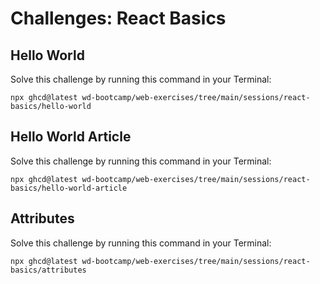# Challenges: React Basics

## Hello World

Solve this challenge by running this command in your Terminal:

```
npx ghcd@latest wd-bootcamp/web-exercises/tree/main/sessions/react-basics/hello-world
```

## Hello World Article

Solve this challenge by running this command in your Terminal:

```
npx ghcd@latest wd-bootcamp/web-exercises/tree/main/sessions/react-basics/hello-world-article
```

## Attributes

Solve this challenge by running this command in your Terminal:

```
npx ghcd@latest wd-bootcamp/web-exercises/tree/main/sessions/react-basics/attributes
```

